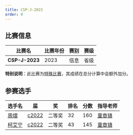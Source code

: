 ```yaml
---
title: CSP-J-2023
order: 0
---
```

## 比赛信息
| 比赛名 | 比赛年份 | 赛别 | 赛级 |
| ---- | ---- | ---- | ---- |
| **CSP-J-2023** | 2023 | 信息 | 省级 |

**特别说明**：此比赛为[特殊比赛](/share/特殊比赛.html)，其成绩在总分计算中会额外加分。

## 参赛选手
| 选手名 | 届 | 奖 | 排名 | 分数 | 指导老师 |
| ---- | ---- | ---- | ---- | ---- | ---- |
| [周熠](/players/c2022/周熠.md) | [c2022](/players/c2022/) | 二等奖 | 32 | 160 | [童章镇](/teachers/童章镇.html) |
| [柯艾宁](/players/c2022/柯艾宁.md) | [c2022](/players/c2022/) | 二等奖 | 43 | 145 | [童章镇](/teachers/童章镇.html) |
